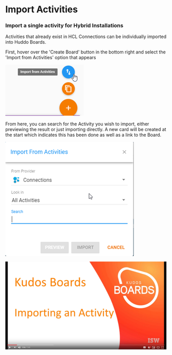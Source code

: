 # Import Activities

### Import a single activity for Hybrid Installations

Activities that already exist in HCL Connections can be individually imported into Huddo Boards.

First, hover over the 'Create Board' button in the bottom right and select the 'Import from Activities' option that appears

![](./button.png)

From here, you can search for the Activity you wish to import, either previewing the result or just importing directly. A new card will be created at the start which indicates this has been done as well as a link to the Board.

![](./popup.png)

[![Tutorial Video](./video.png)](https://www.youtube.com/watch?v=LFoInX45ISg&feature=youtu.be)
